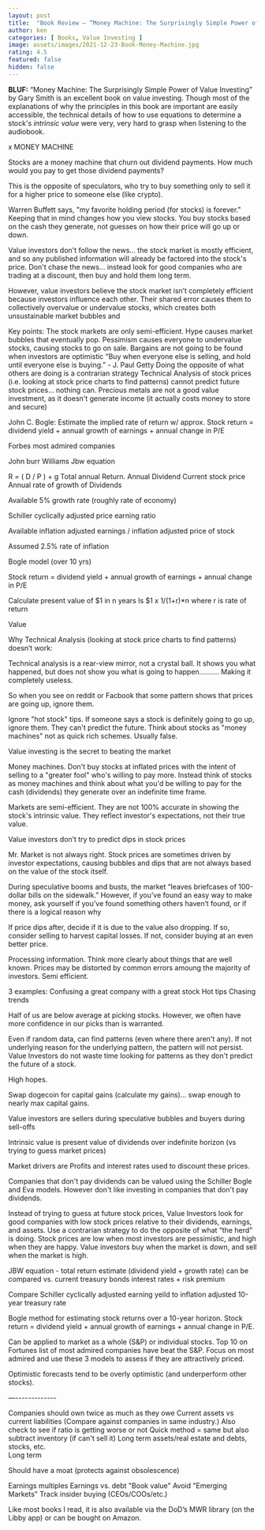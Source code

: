 ```yaml
---
layout: post
title:  "Book Review – “Money Machine: The Surprisingly Simple Power of Value Investing” by Gary Smith"
author: ken
categories: [ Books, Value Investing ]
image: assets/images/2021-12-23-Book-Money-Machine.jpg
rating: 4.5
featured: false
hidden: false
---
```


**BLUF:** “Money Machine: The Surprisingly Simple Power of Value Investing” by Gary Smith is an excellent book on value investing.  Though most of the explanations of why the principles in this book are important are easily accessible, the technical details of how to use equations to determine a stock's _intrinsic value_ were very, very hard to grasp when listening to the audiobook.

x
MONEY MACHINE

Stocks are a money machine that churn out dividend payments.  How much would you pay to get those dividend payments?

This is the opposite of speculators, who try to buy something only to sell it for a higher price to someone else (like crypto).  

Warren Buffett says, "my favorite holding period (for stocks) is forever."  Keeping that in mind changes how you view stocks. You buy stocks based on the cash they generate, not guesses on how their price will go up or down.

Value investors don't follow the news… the stock market is mostly efficient, and so any published information will already be factored into the stock's price.  Don't chase the news… instead look for good companies who are trading at a discount, then buy and hold them long term.

However, value investors believe the stock market isn’t completely efficient because investors influence each other.  Their shared error causes them to collectively overvalue or undervalue stocks, which creates both unsustainable market bubbles and  

Key points:
The stock markets are only semi-efficient.  Hype causes market bubbles that eventually pop.  Pessimism causes everyone to undervalue stocks, causing stocks to go on sale.
Bargains are not going to be found when investors are optimistic
“Buy when everyone else is selling, and hold until everyone else is buying.” - J. Paul Getty
Doing the opposite of what others are doing is a contrarian strategy
Technical Analysis of stock prices (i.e. looking at stock price charts to find patterns) cannot predict future stock prices… nothing can.
Precious metals are not a good value investment, as it doesn't generate income (it actually costs money to store and secure)

John C. Bogle: Estimate the implied rate of return w/ approx.
Stock return = dividend yield + annual growth of earnings + annual change in P/E

Forbes most admired companies

John burr Williams Jbw equation

R = ( D / P ) + g
Total annual Return. 
Annual Dividend
Current stock price
Annual rate of growth of Dividends

Available 5% growth rate (roughly rate of economy) 

Schiller cyclically adjusted price earning ratio

Available inflation adjusted earnings / inflation adjusted price of stock

Assumed 2.5% rate of inflation


Bogle model (over 10 yrs)

Stock return = dividend yield  + annual growth of earnings + annual change in P/E


Calculate present value of $1 in n years
Is $1 x 1/(1+r)*n where r is rate of return

Value

Why Technical Analysis (looking at stock price charts to find patterns) doesn’t work:

Technical analysis is a rear-view mirror, not a crystal ball.  It shows you what happened, but does not show you what is going to happen………. Making it completely useless.

So when you see on reddit or Facbook that some pattern shows that prices are going up, ignore them.


Ignore "hot stock" tips.  If someone says a stock is definitely going to go up, ignore them.  They can't predict the future.  Think about stocks as "money machines" not as quick rich schemes.  Usually false.

Value investing is the secret to beating the market

Money machines.  Don't buy stocks at inflated prices with the intent of selling to a "greater fool" who's willing to pay more.  Instead think of stocks as money machines and think about what you'd be willing to pay for the cash (dividends) they generate over an indefinite time frame.

Markets are semi-efficient.  They are not 100% accurate in showing the stock's intrinsic value.  They reflect investor's expectations, not their true value.  

Value investors don’t try to predict dips in stock prices

Mr. Market is not always right.  Stock prices are sometimes driven by investor expectations, causing bubbles and dips that are not always based on the value of the stock itself.

During speculative booms and busts, the market “leaves briefcases of 100-dollar bills on the sidewalk.”  However, if you’ve found an easy way to make money, ask yourself if you’ve found something others haven’t found, or if there is a logical reason why

If price dips after, decide if it is due to the value also dropping.  If so, consider selling to harvest capital losses.  If not, consider buying at an even better price.

Processing information.  Think more clearly about things that are well known.  Prices may be distorted by common errors amoung the majority of investors.  Semi efficient.  

3 examples:
 Confusing a great company with a great stock
Hot tips
Chasing trends

Half of us are below average at picking stocks.  However, we often have more confidence in our picks than is warranted.

Even if random data, can find patterns (even where there aren't any).  If not underlying reason for the underlying pattern, the pattern will not persist.  Value Investors do not waste time looking for patterns as they don't predict the future of a stock.

High hopes.  

Swap dogecoin for capital gains (calculate my gains)... swap enough to nearly max capital gains.

Value investors are sellers during speculative bubbles and buyers during sell-offs

Intrinsic value is present value of dividends over indefinite horizon (vs trying to guess market prices) 

Market drivers are Profits and interest rates used to discount these prices.  

Companies that don't pay dividends can be valued using the Schiller Bogle and Eva models.  However don't like investing in companies that don't pay dividends.


Instead of trying to guess at future stock prices, Value Investors look for good companies with low stock prices relative to their dividends, earnings, and assets.  Use a contrarian strategy to do the opposite of what “the herd” is doing.  Stock prices are low when most investors are pessimistic, and high when they are happy.  Value investors buy when the market is down, and sell when the market is high.  

JBW equation - total return estimate (dividend yield + growth rate) can be compared vs. current treasury bonds interest rates + risk premium

Compare Schiller cyclically adjusted earning yeild to inflation adjusted 10-year treasury rate

Bogle method for estimating stock returns over a 10-year horizon.  Stock return = dividend yield + annual growth of earnings + annual change in P/E.  

Can be applied to market as a whole (S&P) or individual stocks.  Top 10 on Fortunes list of most admired companies have beat the S&P.  Focus on most admired and use these 3 models to assess if they are attractively priced.

Optimistic forecasts tend to be overly optimistic (and underperform other stocks).  


—-------------

Companies should own twice as much as they owe
Current assets vs current liabilities
(Compare against companies in same industry.)
Also check to see if ratio is getting worse or not
Quick method = same but also subtract inventory (if can't sell it)
Long term assets/real estate and debts, stocks, etc.  
Long term 

Should have a moat (protects against obsolescence) 

Earnings multiples
Earnings vs. debt
"Book value"
Avoid "Emerging Markets"
Track insider buying (CEOs/COOs/etc.)



Like most books I read, it is also available via the DoD’s MWR library (on the Libby app) or can be bought on Amazon.
